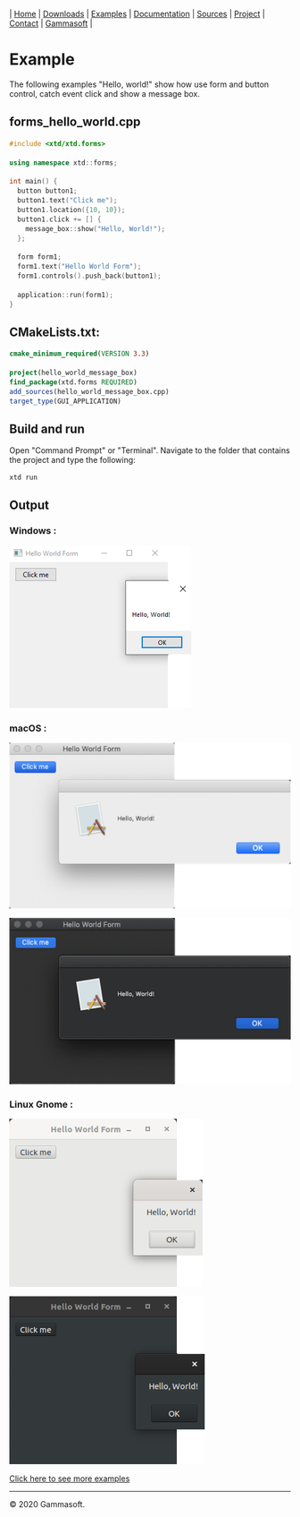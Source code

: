 | [Home](home.md) | [Downloads](downloads.md) | [Examples](examples.md) | [Documentation](documentation.md) | [Sources](https://github.com/gammasoft71/xtd_forms) | [Project](https://sourceforge.net/projects/formspro/) | [Contact](contact.md) | [Gammasoft](https://gammasoft71.wixsite.com/gammasoft) |

# Example

The following examples "Hello, world!" show how use form and button control, catch event click and show a message box.

## forms_hello_world.cpp

```c++
#include <xtd/xtd.forms>

using namespace xtd::forms;

int main() {
  button button1;
  button1.text("Click me");
  button1.location({10, 10});
  button1.click += [] {
    message_box::show("Hello, World!");
  };

  form form1;
  form1.text("Hello World Form");
  form1.controls().push_back(button1);

  application::run(form1);
}

```

## CMakeLists.txt:

```cmake
cmake_minimum_required(VERSION 3.3)

project(hello_world_message_box)
find_package(xtd.forms REQUIRED)
add_sources(hello_world_message_box.cpp)
target_type(GUI_APPLICATION)
```

## Build and run

Open "Command Prompt" or "Terminal". Navigate to the folder that contains the project and type the following:

```shell
xtd run
```

## Output

### Windows :

![Screenshot](pictures/examples/hello_world_message_box_w.png)

### macOS :

![Screenshot](pictures/examples/hello_world_message_box_m.png)

![Screenshot](pictures/examples/hello_world_message_box_md.png)

### Linux Gnome :

![Screenshot](pictures/examples/hello_world_message_box_g.png)

![Screenshot](pictures/examples/hello_world_message_box_gd.png)

[Click here to see more examples](../examples/README.md)

______________________________________________________________________________________________

© 2020 Gammasoft.
